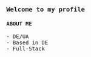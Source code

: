 <samp>
  <h3>Welcome to my profile</h3>
</samp>
  <samp>
    <h4><b>ABOUT ME</b></h4>
    <p>
      - DE/UA<br/>
      - Based in DE<br/>
      - Full-Stack
    </p>
</samp>
